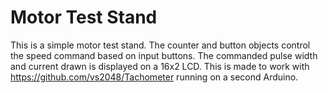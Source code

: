 # Motor Test Stand
This is a simple motor test stand. The counter and button objects control the speed command based on input buttons. The commanded pulse width and current drawn is displayed on a 16x2 LCD. This is made to work with https://github.com/vs2048/Tachometer running on a second Arduino.
